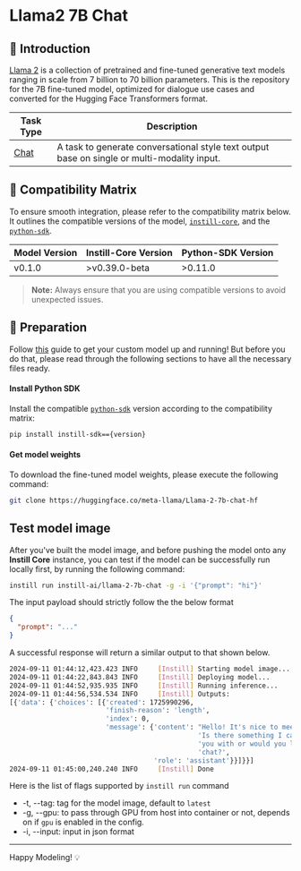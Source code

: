 # Llama2 7B Chat

## 📖 Introduction

[Llama 2](https://huggingface.co/meta-llama/Llama-2-7b-chat-hf) is a collection of pretrained and fine-tuned generative text models ranging in scale from 7 billion to 70 billion parameters. This is the repository for the 7B fine-tuned model, optimized for dialogue use cases and converted for the Hugging Face Transformers format.

| Task Type                                                  | Description                                                                                 |
| ---------------------------------------------------------- | ------------------------------------------------------------------------------------------- |
| [Chat](https://www.instill-ai.dev/docs/model/ai-task#chat) | A task to generate conversational style text output base on single or multi-modality input. |

## 🔄 Compatibility Matrix

To ensure smooth integration, please refer to the compatibility matrix below. It outlines the compatible versions of the model, [`instill-core`](https://github.com/instill-ai/instill-core), and the [`python-sdk`](https://github.com/instill-ai/python-sdk).

| Model Version | Instill-Core Version | Python-SDK Version |
| ------------- | -------------------- | ------------------ |
| v0.1.0        | >v0.39.0-beta        | >0.11.0            |

> **Note:** Always ensure that you are using compatible versions to avoid unexpected issues.

## 🚀 Preparation

Follow [this](../README.md) guide to get your custom model up and running! But before you do that, please read through the following sections to have all the necessary files ready.

#### Install Python SDK

Install the compatible [`python-sdk`](https://github.com/instill-ai/python-sdk) version according to the compatibility matrix:

```bash
pip install instill-sdk=={version}
```

#### Get model weights

To download the fine-tuned model weights, please execute the following command:

```bash
git clone https://huggingface.co/meta-llama/Llama-2-7b-chat-hf
```

## Test model image

After you've built the model image, and before pushing the model onto any **Instill Core** instance, you can test if the model can be successfully run locally first, by running the following command:

```bash
instill run instill-ai/llama-2-7b-chat -g -i '{"prompt": "hi"}'
```

The input payload should strictly follow the the below format

```json
{
  "prompt": "..."
}
```

A successful response will return a similar output to that shown below.

```bash
2024-09-11 01:44:12,423.423 INFO     [Instill] Starting model image...
2024-09-11 01:44:22,843.843 INFO     [Instill] Deploying model...
2024-09-11 01:44:52,935.935 INFO     [Instill] Running inference...
2024-09-11 01:44:56,534.534 INFO     [Instill] Outputs:
[{'data': {'choices': [{'created': 1725990296,
                        'finish-reason': 'length',
                        'index': 0,
                        'message': {'content': "Hello! It's nice to meet you. "
                                               'Is there something I can help '
                                               'you with or would you like to '
                                               'chat?',
                                    'role': 'assistant'}}]}}]
2024-09-11 01:45:00,240.240 INFO     [Instill] Done
```

Here is the list of flags supported by `instill run` command

- -t, --tag: tag for the model image, default to `latest`
- -g, --gpu: to pass through GPU from host into container or not, depends on if `gpu` is enabled in the config.
- -i, --input: input in json format

---

Happy Modeling! 💡

